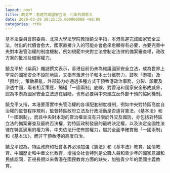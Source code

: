 ```yaml
---
layout: post
title: 饒戈平：愈遲完成國安立法　付出代價愈大
date: 2020-03-29 20:21:35.000000000 +08:00
categories: rthk
---
```


基本法委員會前委員、北京大學法學院教授饒戈平指，本港愈遲完成國家安全立法，付出的代價會愈大，國家直接介入的可能亦會愈來愈顯得有必要，亦要完善中央對本港管治權的制度機制，例如規範中央對立法會制定法律的備案審查權，政改方案的批准及備案權力。

饒戈平於《紫荊》雜誌撰文表示，香港目前仍未為維護國家安全立法，成為世界上罕見的國家安全不設防地區，又指有激進分子和本土分離勢力，鼓吹「港獨」及「攬炒」，策動暴亂，外部勢力亦通過多種方式干預香港政治事務，分裂、顛覆及滲透中國，兩者相互策應，觸碰「一國兩制」底線，對香港和國家安全形成威脅，認為本港為國家安全立法迫在眉睫，也有必要與中央建立反外部干預的協同機制。

饒戈平又指，本港要落實中央管治權的各項配套制度機制，例如中央對特區高度自治權的監督程序規則，監督特區政府立法及行政活動是否違背憲法、《基本法》和「一國兩制」，而且中央對本港的管治權並沒有只限於外交及國防，亦包括對特區立法的備案審查及最終否決權，對特區政制發展的最終決定權，以及決定全國性法律在特區適用的權力等，中央依法行使有關權力，屬於全面準確貫徹「一國兩制」和《基本法》，而非干預香港的高度自治。

饒戈平認為，特區政府和社會各界必須加強《憲法》和《基本法》教育、國情教育、中國歷史和中華文化教育，增強全社會特別是公職人員和青少年的國家意識和民族認同，正視長期以來香港在國民教育方面的缺失，加強青少年的愛國主義教育。
